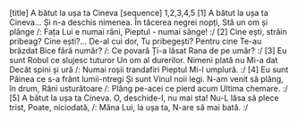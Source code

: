 [title] A bătut la ușa ta Cineva
[sequence] 1,2,3,4,5
[1]
A bătut la ușa ta Cineva...
Și n-a deschis nimenea.
În tăcerea negrei nopți,
Stă un om și plânge
/: Fața Lui e numai răni,
Pieptul - numai sânge! :/
[2]
Cine ești, străin pribeag? Cine ești?...
De-al cui dor, Tu pribegești?
Pentru cine Te-au brăzdat
Bice fără număr?
/: Ce povară Ți-a lăsat
Rana de pe umăr? :/
[3]
Eu sunt Robul ce slujesc tuturor
Un om al durerilor.
Nimeni plată nu Mi-a dat
Decât spini și ură
/: Numai roșii trandafiri
Pieptul Mi-l umplură. :/
[4]
Eu sunt Pâinea ce s-a frânt lumii-ntregi
Și sunt Vinul noii legi.
N-am venit să plâng, în drum,
Răni usturătoare
/: Plâng pe-acei ce pierd acum
Ultima chemare. :/
[5]
A bătut la ușa ta Cineva.
O, deschide-I, nu mai sta!
Nu-L lăsa să plece trist,
Poate, niciodată,
/: Mâna Lui, la ușa ta,
N-are să mai bată. :/

